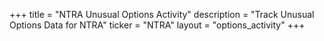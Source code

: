 +++
title = "NTRA Unusual Options Activity"
description = "Track Unusual Options Data for NTRA"
ticker = "NTRA"
layout = "options_activity"
+++


